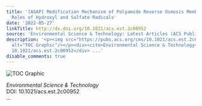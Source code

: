 ```yaml
---
title: '[ASAP] Modification Mechanism of Polyamide Reverse Osmosis Membrane by Persulfate:
  Roles of Hydroxyl and Sulfate Radicals'
date: '2022-05-27'
linkTitle: http://dx.doi.org/10.1021/acs.est.2c00952
source: 'Environmental Science & Technology: Latest Articles (ACS Publications)'
description: '<p><img src="https://pubs.acs.org/cms/10.1021/acs.est.2c00952/asset/images/medium/es2c00952_0006.gif"
  alt="TOC Graphic"/></p><div><cite>Environmental Science & Technology</cite></div><div>DOI:
  10.1021/acs.est.2c00952</div> ...'
disable_comments: true
---
```

<p><img src="https://pubs.acs.org/cms/10.1021/acs.est.2c00952/asset/images/medium/es2c00952_0006.gif" alt="TOC Graphic"/></p><div><cite>Environmental Science & Technology</cite></div><div>DOI: 10.1021/acs.est.2c00952</div> ...